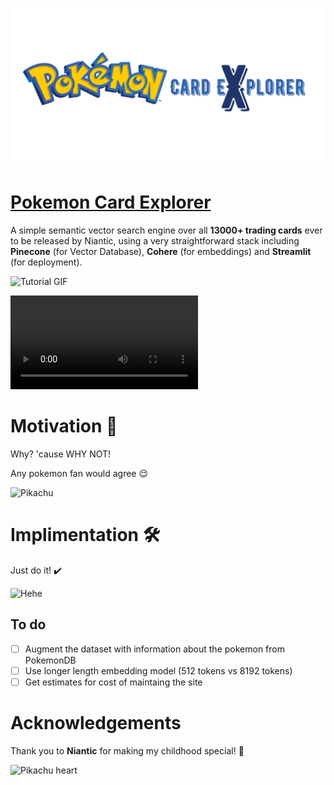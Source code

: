 ![Pokemon Trading Card](assets/banner.png)

# [Pokemon Card Explorer](https://pokemoncards.streamlit.app/)

A simple semantic vector search engine over all **13000+ trading cards** ever to be released by Niantic, using a very straightforward stack including **Pinecone** (for Vector Database), **Cohere** (for embeddings) and **Streamlit** (for deployment). 


![Tutorial GIF](assets/tutorial.gif)


![](https://github.com/bhavnicksm/pokemon-card-explorer/blob/main/assets/streamlit-app-2023-09-15-18-09-95.webm)

# Motivation 🤔

Why? 'cause WHY NOT!

Any pokemon fan would agree 😌

![Pikachu](https://media.giphy.com/media/xuXzcHMkuwvf2/giphy.gif)

# Implimentation 🛠️

Just do it! ✔️

![Hehe](https://media.giphy.com/media/3kzJvEciJa94SMW3hN/giphy.gif)

## To do

- [ ] Augment the dataset with information about the pokemon from PokemonDB
- [ ] Use longer length embedding model (512 tokens vs 8192 tokens)
- [ ] Get estimates for cost of maintaing the site

# Acknowledgements 

Thank you to **Niantic** for making my childhood special! 💙

![Pikachu heart](https://media.giphy.com/media/X5jBK75e04uDS/giphy.gif)